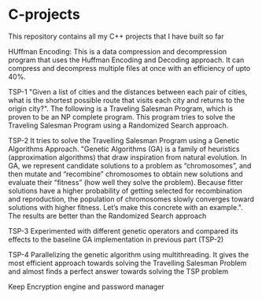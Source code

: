 # C-projects
This repository contains all my C++ projects that I have built so far

HUffman Encoding: 
This is a data compression and decompression program that uses the Huffman Encoding and Decoding approach. It can compress
and decompress multiple files at once with an efficiency of upto 40%. 

TSP-1
"Given a list of cities and the distances between each pair of cities, what is the shortest possible route 
that visits each city and returns to the origin city?". The following is a Traveling Salesman Program, which 
is proven to be an NP complete program. This program tries to solve the Traveling Salesman Program using a 
Randomized Search approach. 

TSP-2
It tries to solve the Travelling Salesman Program using a Genetic Algorithms Approach. "Genetic Algorithms (GA) 
is a family of heuristics (approximation algorithms) that draw inspiration from natural evolution. In GA, we 
represent candidate solutions to a problem as “chromosomes”, and then mutate and “recombine” chromosomes to 
obtain new solutions and evaluate their “fitness” (how well they solve the problem). Because fitter solutions 
have a higher probability of getting selected for recombination and reproduction, the population of chromosomes 
slowly converges toward solutions with higher fitness. Let’s make this concrete with an example.". The results 
are better than the Randomized Search approach

TSP-3
Experimented with different genetic operators and compared its effects to the baseline GA implementation in previous
part (TSP-2)

TSP-4
Parallelizing the genetic algorithm using multithreading. It gives the most efficient approach towards solving the
Travelling Salesman Problem and almost finds a perfect answer towards solving the TSP problem

Keep
Encryption engine and password manager


